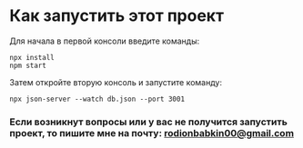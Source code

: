 # Как запустить этот проект

Для начала в первой консоли введите команды:

```
npx install
npm start
```

Затем откройте вторую консоль и запустите команду:

```
npx json-server --watch db.json --port 3001
```

### Если возникнут вопросы или у вас не получится запустить проект, то пишите мне на почту: rodionbabkin00@gmail.com
